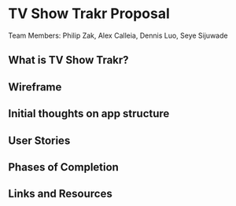 # TV Show Trakr Proposal

Team Members: Philip Zak, Alex Calleia, Dennis Luo, Seye Sijuwade

## What is TV Show Trakr?

## Wireframe

## Initial thoughts on app structure

## User Stories

## Phases of Completion

## Links and Resources

